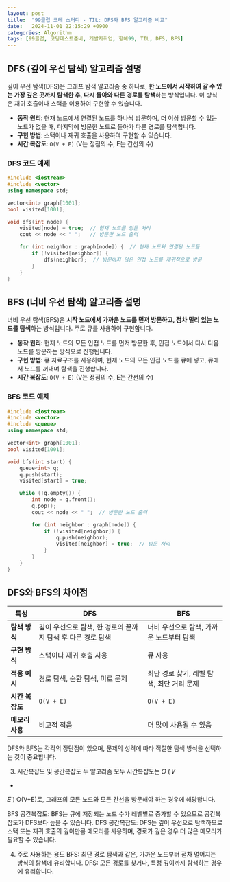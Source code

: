 ```yaml
---
layout: post
title:  "99클럽 코테 스터디 - TIL: DFS와 BFS 알고리즘 비교"
date:   2024-11-01 22:15:29 +0900
categories: Algorithm
tags: [99클럽, 코딩테스트준비, 개발자취업, 항해99, TIL, DFS, BFS]
---
```


## DFS (깊이 우선 탐색) 알고리즘 설명

깊이 우선 탐색(DFS)은 그래프 탐색 알고리즘 중 하나로, **한 노드에서 시작하여 갈 수 있는 가장 깊은 곳까지 탐색한 후, 다시 돌아와 다른 경로를 탐색**하는 방식입니다. 이 방식은 재귀 호출이나 스택을 이용하여 구현할 수 있습니다.

- **동작 원리**: 현재 노드에서 연결된 노드를 하나씩 방문하며, 더 이상 방문할 수 있는 노드가 없을 때, 마지막에 방문한 노드로 돌아가 다른 경로를 탐색합니다.
- **구현 방법**: 스택이나 재귀 호출을 사용하여 구현할 수 있습니다.
- **시간 복잡도**: `O(V + E)` (V는 정점의 수, E는 간선의 수)

### DFS 코드 예제

```cpp
#include <iostream>
#include <vector>
using namespace std;

vector<int> graph[1001];
bool visited[1001];

void dfs(int node) {
    visited[node] = true;  // 현재 노드를 방문 처리
    cout << node << " ";   // 방문한 노드 출력

    for (int neighbor : graph[node]) {  // 현재 노드와 연결된 노드들
        if (!visited[neighbor]) {
            dfs(neighbor);  // 방문하지 않은 인접 노드를 재귀적으로 방문
        }
    }
}
```

## BFS (너비 우선 탐색) 알고리즘 설명

너비 우선 탐색(BFS)은 **시작 노드에서 가까운 노드를 먼저 방문하고, 점차 멀리 있는 노드를 탐색**하는 방식입니다. 주로 큐를 사용하여 구현합니다.

- **동작 원리**: 현재 노드의 모든 인접 노드를 먼저 방문한 후, 인접 노드에서 다시 다음 노드를 방문하는 방식으로 진행됩니다.
- **구현 방법**: 큐 자료구조를 사용하여, 현재 노드의 모든 인접 노드를 큐에 넣고, 큐에서 노드를 꺼내며 탐색을 진행합니다.
- **시간 복잡도**: `O(V + E)` (V는 정점의 수, E는 간선의 수)

### BFS 코드 예제

```cpp
#include <iostream>
#include <vector>
#include <queue>
using namespace std;

vector<int> graph[1001];
bool visited[1001];

void bfs(int start) {
    queue<int> q;
    q.push(start);
    visited[start] = true;

    while (!q.empty()) {
        int node = q.front();
        q.pop();
        cout << node << " ";  // 방문한 노드 출력

        for (int neighbor : graph[node]) {
            if (!visited[neighbor]) {
                q.push(neighbor);
                visited[neighbor] = true;  // 방문 처리
            }
        }
    }
}
```

## DFS와 BFS의 차이점

| 특성         | DFS                                | BFS                                |
|--------------|------------------------------------|------------------------------------|
| **탐색 방식** | 깊이 우선으로 탐색, 한 경로의 끝까지 탐색 후 다른 경로 탐색 | 너비 우선으로 탐색, 가까운 노드부터 탐색 |
| **구현 방식** | 스택이나 재귀 호출 사용                  | 큐 사용                               |
| **적용 예시** | 경로 탐색, 순환 탐색, 미로 문제              | 최단 경로 찾기, 레벨 탐색, 최단 거리 문제    |
| **시간 복잡도** | `O(V + E)`                        | `O(V + E)`                        |
| **메모리 사용** | 비교적 적음                            | 더 많이 사용될 수 있음                  |

DFS와 BFS는 각각의 장단점이 있으며, 문제의 성격에 따라 적절한 탐색 방식을 선택하는 것이 중요합니다.


3. 시간복잡도 및 공간복잡도
두 알고리즘 모두 시간복잡도는 
𝑂
(
𝑉
+
𝐸
)
O(V+E)로, 그래프의 모든 노드와 모든 간선을 방문해야 하는 경우에 해당합니다.

BFS 공간복잡도: BFS는 큐에 저장되는 노드 수가 레벨별로 증가할 수 있으므로 공간복잡도가 DFS보다 높을 수 있습니다.
DFS 공간복잡도: DFS는 깊이 우선으로 탐색하므로 스택 또는 재귀 호출의 깊이만큼 메모리를 사용하며, 경로가 깊은 경우 더 많은 메모리가 필요할 수 있습니다.

4. 주로 사용하는 용도
BFS: 최단 경로 탐색과 같은, 가까운 노드부터 점차 멀어지는 방식의 탐색에 유리합니다.
DFS: 모든 경로를 찾거나, 특정 깊이까지 탐색하는 경우에 유리합니다.
